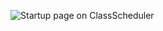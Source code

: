 ![Startup page on ClassScheduler](https://mail.google.com/mail/u/0/?ui=2&ik=6e3bf2837a&view=fimg&th=15af33295118881f&attid=0.1&disp=inline&realattid=f_j0k66xir0&safe=1&attbid=ANGjdJ__813a65wD82fT4U6-kMIsy80tzuBvqjL7oTcj32YbMgf-Ua1cXA6MU7YC0tZLninBjII4I9f65xqT4hR5myZSBH7hZL84Zi68kvjhcub06aZfoDhq1ISdf-c&ats=1490138874045&rm=15af33295118881f&zw&sz=w1440-h726)
